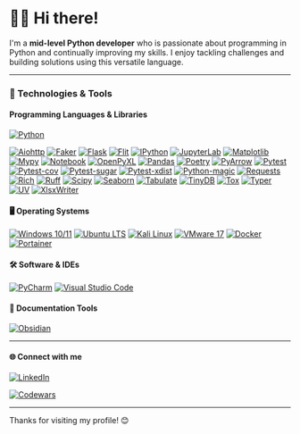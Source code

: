 # 👨‍💻 Hi there!

I'm a **mid-level Python developer** who is passionate about programming in Python and continually improving my skills. I enjoy tackling challenges and building solutions using this versatile language.

---

### 🧰 Technologies & Tools

#### Programming Languages & Libraries
  
[![Python](https://img.shields.io/badge/Python-3.13.2-blue?logo=python&logoColor=white)](https://www.python.org/)

[![Aiohttp](https://img.shields.io/badge/Aiohttp-3.11.13-1572B6?logo=aiohttp&logoColor=white)](https://docs.aiohttp.org/en/stable/) 
[![Faker](https://img.shields.io/badge/Faker-37.1.0-FF69B4?logo=python&logoColor=white)](https://faker.readthedocs.io/)
[![Flask](https://img.shields.io/badge/Flask-2.3.2-000000?logo=flask&logoColor=white)](https://flask.palletsprojects.com/) 
[![Flit](https://img.shields.io/badge/Flit-3.8.0-blue?logo=python&logoColor=white)](https://flit.readthedocs.io/) 
[![IPython](https://img.shields.io/badge/IPython-9.0.2-3776AB?logo=ipython&logoColor=white)](https://ipython.org/) 
[![JupyterLab](https://img.shields.io/badge/JupyterLab-4.3.6-F37626?logo=jupyter&logoColor=white)](https://jupyter.org/) 
[![Matplotlib](https://img.shields.io/badge/Matplotlib-3.10.1-11557C?logo=matplotlib&logoColor=white)](https://matplotlib.org/) 
[![Mypy](https://img.shields.io/badge/Mypy-1.14.1-000000?logo=mypy&logoColor=white)](http://mypy-lang.org/) 
[![Notebook](https://img.shields.io/badge/Notebook-7.3.3-DA5B0B?logo=jupyter&logoColor=white)](https://jupyter.org/) 
[![OpenPyXL](https://img.shields.io/badge/OpenPyXL-3.1.5-000080?logo=openpyxl&logoColor=white)](https://openpyxl.readthedocs.io/) 
[![Pandas](https://img.shields.io/badge/Pandas-2.2.3-150458?logo=pandas&logoColor=white)](https://pandas.pydata.org/) 
[![Poetry](https://img.shields.io/badge/Poetry-1.9.0-000000?logo=poetry&logoColor=white)](https://python-poetry.org/) 
[![PyArrow](https://img.shields.io/badge/PyArrow-19.0.1-0173B2?logo=apachearrow&logoColor=white)](https://arrow.apache.org/) 
[![Pytest](https://img.shields.io/badge/Pytest-8.3.4-0A8E00?logo=pytest&logoColor=white)](https://pytest.org/) 
[![Pytest-cov](https://img.shields.io/badge/Pytest--cov-4.1.0-E6522C?logo=pytest&logoColor=white)](https://pypi.org/project/pytest-cov/) 
[![Pytest-sugar](https://img.shields.io/badge/Pytest--sugar-1.0.0-ff4500?logo=pytest&logoColor=white)](https://pypi.org/project/pytest-sugar/) 
[![Pytest-xdist](https://img.shields.io/badge/Pytest--xdist-3.6.1-556B2F?logo=pytest&logoColor=white)](https://pypi.org/project/pytest-xdist/) 
[![Python-magic](https://img.shields.io/badge/Python--magic-0.4.27-483D8B?logo=python&logoColor=white)](https://pypi.org/project/python-magic/) 
[![Requests](https://img.shields.io/badge/Requests-2.32.3-DC143C?logo=python&logoColor=white)](https://docs.python-requests.org/en/latest/) 
[![Rich](https://img.shields.io/badge/Rich-13.7.1-6f42c1?logo=rich&logoColor=white)](https://rich.readthedocs.io/) 
[![Ruff](https://img.shields.io/badge/Ruff-0.0.300-2E8B57?logo=ruff&logoColor=white)](https://ruff.rs/) 
[![Scipy](https://img.shields.io/badge/Scipy-1.15.2-008080?logo=scipy&logoColor=white)](https://scipy.org/) 
[![Seaborn](https://img.shields.io/badge/Seaborn-0.13.2-1f77b4?logo=seaborn&logoColor=white)](https://seaborn.pydata.org/) 
[![Tabulate](https://img.shields.io/badge/Tabulate-0.9.0-8B4513?logo=python&logoColor=white)](https://pypi.org/project/tabulate/) 
[![TinyDB](https://img.shields.io/badge/TinyDB-5.2.0-FFD700?logo=tinydb&logoColor=white)](https://tinydb.readthedocs.io/) 
[![Tox](https://img.shields.io/badge/Tox-4.25.0-008000?logo=tox&logoColor=white)](https://tox.readthedocs.io/) 
[![Typer](https://img.shields.io/badge/Typer-0.10.1-0F9D58?logo=typer&logoColor=white)](https://typer.tiangolo.com/) 
[![UV](https://img.shields.io/badge/UV-0.5.28-8E44AD?logo=astral&logoColor=white)](https://docs.astral.sh/uv/) 
[![XlsxWriter](https://img.shields.io/badge/XlsxWriter-3.2.2-2E86C1?logo=microsoft-excel&logoColor=white)](https://xlsxwriter.readthedocs.io/)




 


#### 🖥️ Operating Systems
[![Windows 10/11](https://img.shields.io/badge/Windows%2010%20and%2011-10.0_22H2-0078D6?logo=windows&logoColor=white)](https://www.microsoft.com/windows)
[![Ubuntu LTS](https://img.shields.io/badge/Ubuntu%2024.04-E95420?logo=ubuntu&logoColor=white)](https://ubuntu.com/)
[![Kali Linux](https://img.shields.io/badge/Kali%20Linux-2024.1-557C8A?logo=kali&logoColor=white)](https://www.kali.org/)
[![VMware 17](https://img.shields.io/badge/VMware%2017-17.0-607078?logo=vmware&logoColor=white)](https://www.vmware.com/)
[![Docker](https://img.shields.io/badge/Docker-24.0.5-2496ED?logo=docker&logoColor=white)](https://www.docker.com/)
[![Portainer](https://img.shields.io/badge/Portainer-2.26.1-3498db?logo=portainer&logoColor=white)](https://www.portainer.io/)


#### 🛠️ Software & IDEs
[![PyCharm](https://img.shields.io/badge/PyCharm-2024.3.1.1-000000?logo=pycharm&logoColor=white)](https://www.jetbrains.com/pycharm/)
[![Visual Studio Code](https://img.shields.io/badge/VS_Code-1.77.3-007ACC?logo=visual-studio-code&logoColor=white)](https://code.visualstudio.com/)

#### 📄 Documentation Tools

[![Obsidian](https://img.shields.io/badge/Obsidian-1.8.7-483699?logo=obsidian&logoColor=white)](https://obsidian.md/)

---

#### 🌐 Connect with me
[![LinkedIn](https://img.shields.io/badge/LinkedIn-2025-0A66C2?logo=linkedin&logoColor=white)](https://www.linkedin.com/in/piotr-lipinski-pl/)

[![Codewars](https://www.codewars.com/users/piotrlipinski/badges/small)](https://www.codewars.com/users/piotrlipinski)

---

Thanks for visiting my profile! 😊

